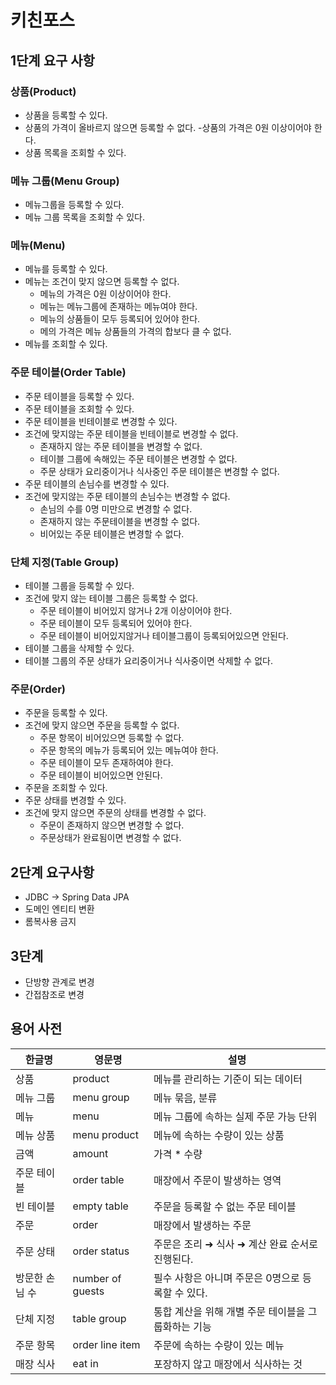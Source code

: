 # 키친포스

## 1단계 요구 사항
### 상품(Product)
- 상품을 등록할 수 있다.
- 상품의 가격이 올바르지 않으면 등록할 수 없다.
  -상품의 가격은 0원 이상이어야 한다.
- 상품 목록을 조회할 수 있다.

### 메뉴 그룹(Menu Group)
- 메뉴그룹을 등록할 수 있다.
- 메뉴 그룹 목록을 조회할 수 있다.

### 메뉴(Menu)
- 메뉴를 등록할 수 있다.
- 메뉴는 조건이 맞지 않으면 등록할 수 없다.
  - 메뉴의 가격은 0원 이상이어야 한다.
  - 메뉴는 메뉴그룹에 존재하는 메뉴여야 한다.
  - 메뉴의 상품들이 모두 등록되어 있어야 한다.
  - 메의 가격은 메뉴 상품들의 가격의 합보다 클 수 없다.
- 메뉴를 조회할 수 있다.

### 주문 테이블(Order Table)
- 주문 테이블을 등록할 수 있다.
- 주문 테이블을 조회할 수 있다.
- 주문 테이블을 빈테이블로 변경할 수 있다.
- 조건에 맞지않는 주문 테이블을 빈테이블로 변경할 수 없다.
  - 존재하지 않는 주문 테이블을 변경할 수 없다.
  - 테이블 그룹에 속해있는 주문 테이블은 변경할 수 없다.
  - 주문 상태가 요리중이거나 식사중인 주문 테이블은 변경할 수 없다.
- 주문 테이블의 손님수를 변경할 수 있다.
- 조건에 맞지않는 주문 테이블의 손님수는 변경할 수 없다.
  - 손님의 수를 0명 미만으로 변경할 수 없다.
  - 존재하지 않는 주문테이블을 변경할 수 없다.
  - 비어있는 주문 테이블은 변경할 수 없다.

### 단체 지정(Table Group) 
- 테이블 그룹을 등록할 수 있다.
- 조건에 맞지 않는 테이블 그룹은 등록할 수 없다.
  - 주문 테이블이 비어있지 않거나 2개 이상이어야 한다.
  - 주문 테이블이 모두 등록되어 있어야 한다.
  - 주문 테이블이 비어있지않거나 테이블그룹이 등록되어있으면 안된다.
- 테이블 그룹을 삭제할 수 있다.
- 테이블 그룹의 주문 상태가 요리중이거나 식사중이면 삭제할 수 없다.

### 주문(Order)
- 주문을 등록할 수 있다.
- 조건에 맞지 않으면 주문을 등록할 수 없다.
  - 주문 항목이 비어있으면 등록할 수 없다.
  - 주문 항목의 메뉴가 등록되어 있는 메뉴여야 한다.
  - 주문 테이블이 모두 존재하여야 한다.
  - 주문 테이블이 비어있으면 안된다.
- 주문을 조회할 수 있다.
- 주문 상태를 변경할 수 있다.
- 조건에 맞지 않으면 주문의 상태를 변경할 수 없다.
  - 주문이 존재하지 않으면 변경할 수 없다.
  - 주문상태가 완료됨이면 변경할 수 없다.
  
## 2단계 요구사항
- JDBC -> Spring Data JPA
- 도메인 엔티티 변환
- 롬복사용 금지

## 3단계
- 단방향 관계로 변경
- 간접참조로 변경

## 용어 사전

| 한글명 | 영문명 | 설명 |
| --- | --- | --- |
| 상품 | product | 메뉴를 관리하는 기준이 되는 데이터 |
| 메뉴 그룹 | menu group | 메뉴 묶음, 분류 |
| 메뉴 | menu | 메뉴 그룹에 속하는 실제 주문 가능 단위 |
| 메뉴 상품 | menu product | 메뉴에 속하는 수량이 있는 상품 |
| 금액 | amount | 가격 * 수량 |
| 주문 테이블 | order table | 매장에서 주문이 발생하는 영역 |
| 빈 테이블 | empty table | 주문을 등록할 수 없는 주문 테이블 |
| 주문 | order | 매장에서 발생하는 주문 |
| 주문 상태 | order status | 주문은 조리 ➜ 식사 ➜ 계산 완료 순서로 진행된다. |
| 방문한 손님 수 | number of guests | 필수 사항은 아니며 주문은 0명으로 등록할 수 있다. |
| 단체 지정 | table group | 통합 계산을 위해 개별 주문 테이블을 그룹화하는 기능 |
| 주문 항목 | order line item | 주문에 속하는 수량이 있는 메뉴 |
| 매장 식사 | eat in | 포장하지 않고 매장에서 식사하는 것 |
